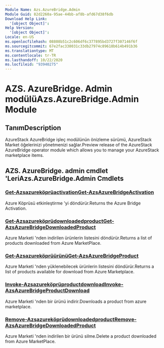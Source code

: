 ```yaml
---
Module Name: Azs.AzureBridge.Admin
Module Guid: 82d2260a-95ae-44bb-af8b-afd67d38f6db
Download Help Link:
  '[object Object]': 
Help Version:
  '[object Object]': 
Locale: en-US
ms.openlocfilehash: 08808b51c2c606df6c377895bd3727f307146f6f
ms.sourcegitcommit: 67e2fac338031c33db27974c89618b614b491b36
ms.translationtype: MT
ms.contentlocale: tr-TR
ms.lasthandoff: 10/22/2020
ms.locfileid: "93940275"
---
```

# <span data-ttu-id="bcef5-101">AZS. AzureBridge. Admin modülü</span><span class="sxs-lookup"><span data-stu-id="bcef5-101">Azs.AzureBridge.Admin Module</span></span>
## <span data-ttu-id="bcef5-102">Tanım</span><span class="sxs-lookup"><span data-stu-id="bcef5-102">Description</span></span>
<span data-ttu-id="bcef5-103">AzureStack AzureBridge işleç modülünün önizleme sürümü, AzureStack Market öğelerinizi yönetmenizi sağlar.</span><span class="sxs-lookup"><span data-stu-id="bcef5-103">Preview release of the AzureStack AzureBridge operator module which allows you to manage your AzureStack marketplace items.</span></span>

## <span data-ttu-id="bcef5-104">AZS. AzureBridge. admin cmdlet 'Leri</span><span class="sxs-lookup"><span data-stu-id="bcef5-104">Azs.AzureBridge.Admin Cmdlets</span></span>
### [<span data-ttu-id="bcef5-105">Get-Azsazureköprüactivation</span><span class="sxs-lookup"><span data-stu-id="bcef5-105">Get-AzsAzureBridgeActivation</span></span>](Get-AzsAzureBridgeActivation.md)
<span data-ttu-id="bcef5-106">Azure Köprüsü etkinleştirme 'yi döndürür.</span><span class="sxs-lookup"><span data-stu-id="bcef5-106">Returns the Azure Bridge Activation.</span></span>

### [<span data-ttu-id="bcef5-107">Get-Azsazureköprüdownloadedproduct</span><span class="sxs-lookup"><span data-stu-id="bcef5-107">Get-AzsAzureBridgeDownloadedProduct</span></span>](Get-AzsAzureBridgeDownloadedProduct.md)
<span data-ttu-id="bcef5-108">Azure Marketi 'nden indirilen ürünlerin listesini döndürür.</span><span class="sxs-lookup"><span data-stu-id="bcef5-108">Returns a list of products downloaded from Azure MarketPlace.</span></span>

### [<span data-ttu-id="bcef5-109">Get-Azsazureköprüürünü</span><span class="sxs-lookup"><span data-stu-id="bcef5-109">Get-AzsAzureBridgeProduct</span></span>](Get-AzsAzureBridgeProduct.md)
<span data-ttu-id="bcef5-110">Azure Marketi 'nden yüklenebilecek ürünlerin listesini döndürür.</span><span class="sxs-lookup"><span data-stu-id="bcef5-110">Returns a list of products available for download from Azure Marketplace.</span></span>

### [<span data-ttu-id="bcef5-111">Invoke-Azsazureköprüproductdownload</span><span class="sxs-lookup"><span data-stu-id="bcef5-111">Invoke-AzsAzureBridgeProductDownload</span></span>](Invoke-AzsAzureBridgeProductDownload.md)
<span data-ttu-id="bcef5-112">Azure Marketi 'nden bir ürünü indirir.</span><span class="sxs-lookup"><span data-stu-id="bcef5-112">Downloads a product from azure marketplace.</span></span>

### [<span data-ttu-id="bcef5-113">Remove-Azsazureköprüdownloadedproduct</span><span class="sxs-lookup"><span data-stu-id="bcef5-113">Remove-AzsAzureBridgeDownloadedProduct</span></span>](Remove-AzsAzureBridgeDownloadedProduct.md)
<span data-ttu-id="bcef5-114">Azure Marketi 'nden indirilen bir ürünü silme.</span><span class="sxs-lookup"><span data-stu-id="bcef5-114">Delete a product downloaded from Azure MarketPlace.</span></span>

